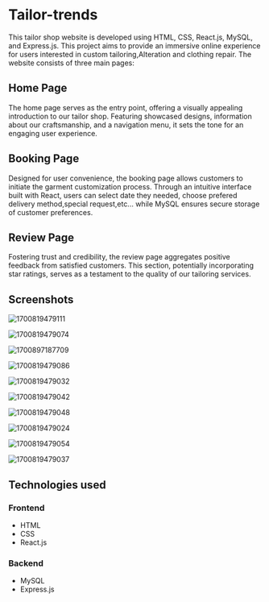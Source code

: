 
# Tailor-trends
This tailor shop website is developed using HTML, CSS, React.js, MySQL, and Express.js. This project aims to provide an immersive online experience for users interested in custom tailoring,Alteration and clothing repair. The website consists of three main pages:

## Home Page
The home page serves as the entry point, offering a visually appealing introduction to our tailor shop. Featuring showcased designs, information about our craftsmanship, and a navigation menu, it sets the tone for an engaging user experience.

## Booking Page
Designed for user convenience, the booking page allows customers to initiate the garment customization process. Through an intuitive interface built with React, users can select date they needed, choose prefered delivery method,special request,etc... while MySQL ensures secure storage of customer preferences.

## Review Page
Fostering trust and credibility, the review page aggregates positive feedback from satisfied customers. This section, potentially incorporating star ratings, serves as a testament to the quality of our tailoring services.

## Screenshots

![1700819479111](https://github.com/Dhanasekar25104/tailor-shop/assets/123866366/90e74176-14db-4990-bd00-4e8bf8dcbd73)


![1700819479074](https://github.com/Dhanasekar25104/tailor-shop/assets/123866366/3d55d996-2323-4769-8a97-9c4b5f7d57ec)


![1700897187709](https://github.com/Dhanasekar25104/tailor-shop/assets/123866366/3e9a540a-5716-4768-8c45-cef8793fcdf1)

![1700819479086](https://github.com/Dhanasekar25104/tailor-shop/assets/123866366/f5cd5768-3213-4298-9aca-9e3c7d10c2db)

![1700819479032](https://github.com/Dhanasekar25104/tailor-shop/assets/123866366/1f5a22d9-98bf-4fd3-b9dd-555b6a2530fe)

![1700819479042](https://github.com/Dhanasekar25104/tailor-shop/assets/123866366/ea909186-9ce9-4759-85af-9040841fa89d)

![1700819479048](https://github.com/Dhanasekar25104/tailor-shop/assets/123866366/b304caf6-76c7-4969-a521-14f8435df6b9)

![1700819479024](https://github.com/Dhanasekar25104/tailor-shop/assets/123866366/e839bce3-e60b-4f24-9d7b-8e5f6d983472)

![1700819479054](https://github.com/Dhanasekar25104/tailor-shop/assets/123866366/172c0e9e-079c-4b11-bc40-cabfc4af9f6a)


![1700819479037](https://github.com/Dhanasekar25104/tailor-shop/assets/123866366/a16e7806-ef29-4490-909f-a86cb9bc1472)

## Technologies used
### Frontend
- HTML
- CSS
- React.js
### Backend

- MySQL
- Express.js




